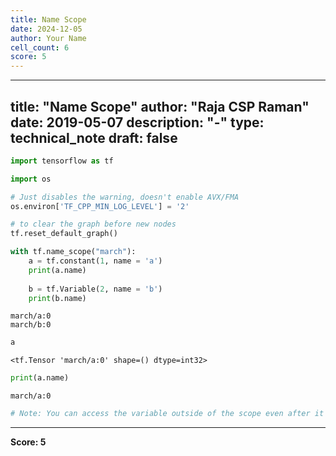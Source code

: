 ```yaml
---
title: Name Scope
date: 2024-12-05
author: Your Name
cell_count: 6
score: 5
---
```


---
title: "Name Scope"
author: "Raja CSP Raman"
date: 2019-05-07
description: "-"
type: technical_note
draft: false
---

```python
import tensorflow as tf

import os

# Just disables the warning, doesn't enable AVX/FMA
os.environ['TF_CPP_MIN_LOG_LEVEL'] = '2'
```


```python
# to clear the graph before new nodes
tf.reset_default_graph()

with tf.name_scope("march"):
    a = tf.constant(1, name = 'a')
    print(a.name)
    
    b = tf.Variable(2, name = 'b')
    print(b.name)
```

    march/a:0
    march/b:0



```python
a
```




    <tf.Tensor 'march/a:0' shape=() dtype=int32>




```python
print(a.name)
```

    march/a:0



```python
# Note: You can access the variable outside of the scope even after it is assigned.
```


---
**Score: 5**